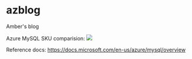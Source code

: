 # azblog
Amber's blog

Azure MySQL SKU comparision:
![](https://github.com/amberz/azblog/blob/master/MySQLSKUComparision.png)

Reference docs: https://docs.microsoft.com/en-us/azure/mysql/overview 

